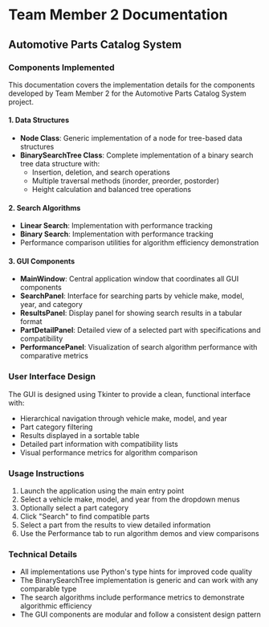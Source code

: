 # Team Member 2 Documentation
## Automotive Parts Catalog System

### Components Implemented
This documentation covers the implementation details for the components developed by Team Member 2 for the Automotive Parts Catalog System project.

#### 1. Data Structures
- **Node Class**: Generic implementation of a node for tree-based data structures
- **BinarySearchTree Class**: Complete implementation of a binary search tree data structure with:
  - Insertion, deletion, and search operations
  - Multiple traversal methods (inorder, preorder, postorder)
  - Height calculation and balanced tree operations

#### 2. Search Algorithms
- **Linear Search**: Implementation with performance tracking
- **Binary Search**: Implementation with performance tracking
- Performance comparison utilities for algorithm efficiency demonstration

#### 3. GUI Components
- **MainWindow**: Central application window that coordinates all GUI components
- **SearchPanel**: Interface for searching parts by vehicle make, model, year, and category
- **ResultsPanel**: Display panel for showing search results in a tabular format
- **PartDetailPanel**: Detailed view of a selected part with specifications and compatibility
- **PerformancePanel**: Visualization of search algorithm performance with comparative metrics

### User Interface Design
The GUI is designed using Tkinter to provide a clean, functional interface with:
- Hierarchical navigation through vehicle make, model, and year
- Part category filtering
- Results displayed in a sortable table
- Detailed part information with compatibility lists
- Visual performance metrics for algorithm comparison

### Usage Instructions
1. Launch the application using the main entry point
2. Select a vehicle make, model, and year from the dropdown menus
3. Optionally select a part category
4. Click "Search" to find compatible parts
5. Select a part from the results to view detailed information
6. Use the Performance tab to run algorithm demos and view comparisons

### Technical Details
- All implementations use Python's type hints for improved code quality
- The BinarySearchTree implementation is generic and can work with any comparable type
- The search algorithms include performance metrics to demonstrate algorithmic efficiency
- The GUI components are modular and follow a consistent design pattern
